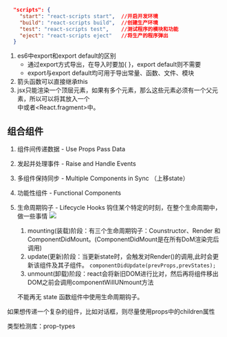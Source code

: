 ``` json
  "scripts": {
    "start": "react-scripts start",  //开启开发环境
    "build": "react-scripts build",  //创建生产环境
    "test": "react-scripts test",    //测试程序的模块和功能
    "eject": "react-scripts eject"   //将生产的程序弹出
  }
```

1. es6中export和export default的区别
   - 通过export方式导出，在导入时要加{ }，export default则不需要
   - export与export default均可用于导出常量、函数、文件、模块
2. 箭头函数可以直接继承this
3. jsx只能渲染一个顶层元素，如果有多个元素，那么这些元素必须有一个父元素，所以可以将其放入一个<div>中或者<React.fragment>中。

## 组合组件
1. 组件间传递数据 - Use Props Pass Data
2. 发起并处理事件 - Raise and Handle Events
3. 多组件保持同步 - Multiple Components in Sync （上移state）
4. 功能性组件 - Functional Components
5. 生命周期钩子 - Lifecycle Hooks
    钩住某个特定的时刻，在整个生命周期中，做一些事情
    ![](https://gitee.com/Kevin_Bian/img_bed/raw/master/img/生命周期钩子.png)
    1. mounting(装载)阶段：有三个生命周期钩子：Counstructor、Render 和 ComponentDidMount。(ComponentDidMount是在所有DoM渲染完后调用)
    2. update(更新)阶段：当更新state时，会触发对Render()的调用,此时会更新该组件及其子组件。 `componentDidUpdate(prevProps,prevStates);`
    3. unmount(卸载)阶段：react会将新旧DOM进行比对，然后再将组件移出DOM之前会调用componentWillUNmount方法

    不能再无 state 函数组件中使用生命周期钩子。

  如果想传递一个复杂的组件，比如对话框，则尽量使用props中的children属性

类型检测库：prop-types
